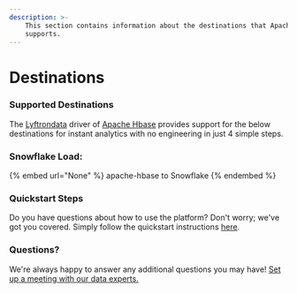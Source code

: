 ```yaml
---
description: >-
    This section contains information about the destinations that Apache Hbase
    supports.
---
```


# Destinations

### Supported Destinations

The [Lyftrondata](https://www.lyftrondata.com/) driver of [Apache Hbase](None) provides support for the below destinations for instant analytics with no engineering in just 4 simple steps.

### Snowflake Load:

{% embed url="None" %}
apache-hbase to Snowflake
{% endembed %}

### Quickstart Steps

Do you have questions about how to use the platform? Don't worry; we've got you covered. Simply follow the quickstart instructions [here](README.md).

### Questions? <a href="#questions" id="questions"></a>

We're always happy to answer any additional questions you may have! [Set up a meeting with our data experts.](https://www.lyftrondata.com/book-a-meeting/)
